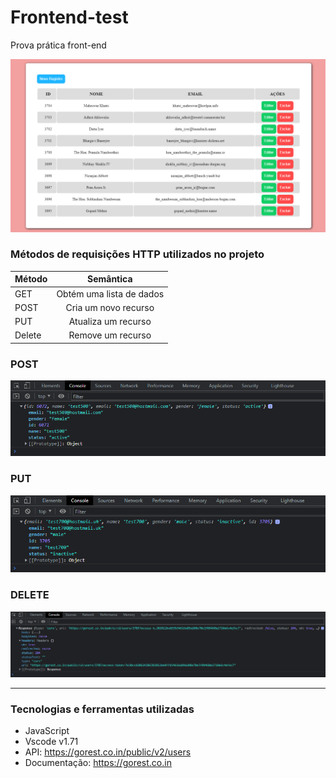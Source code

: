 # Frontend-test
Prova prática front-end

![Projeto](img/home.png)

### Métodos de requisições HTTP utilizados no projeto

| Método                             | Semântica                |
| -------------                      |:-------------:           |
| GET                                | Obtém uma lista de dados |       
| POST                               | Cria um novo recurso     |
| PUT                                | Atualiza um recurso      |
| Delete                             | Remove um recurso        |

### POST

![Projeto](img/method-post.png)

### PUT
![Projeto](img/method-put.png)

### DELETE
![Projeto](img/method-delete.png)


---

### Tecnologias e ferramentas utilizadas

- JavaScript
- Vscode v1.71
- API: https://gorest.co.in/public/v2/users
- Documentação: https://gorest.co.in
